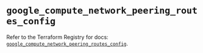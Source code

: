 # `google_compute_network_peering_routes_config`

Refer to the Terraform Registry for docs: [`google_compute_network_peering_routes_config`](https://registry.terraform.io/providers/hashicorp/google-beta/5.43.0/docs/resources/google_compute_network_peering_routes_config).
